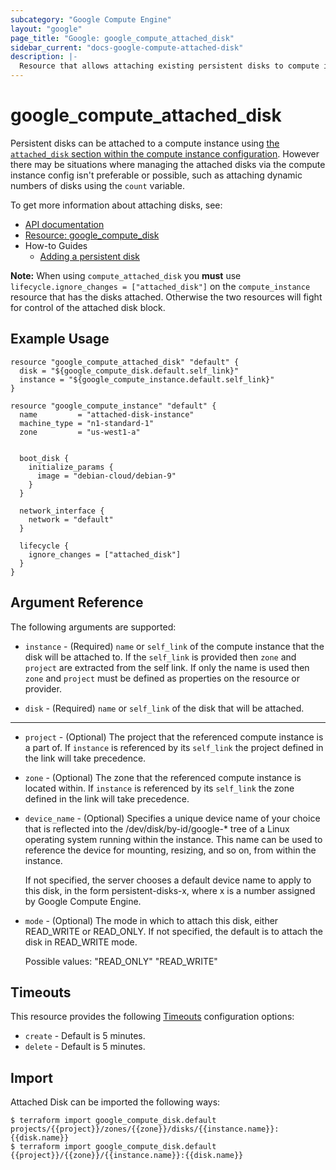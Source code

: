 ```yaml
---
subcategory: "Google Compute Engine"
layout: "google"
page_title: "Google: google_compute_attached_disk"
sidebar_current: "docs-google-compute-attached-disk"
description: |-
  Resource that allows attaching existing persistent disks to compute instances.
---
```


# google\_compute\_attached\_disk

Persistent disks can be attached to a compute instance using [the `attached_disk`
section within the compute instance configuration](https://www.terraform.io/docs/providers/google/r/compute_instance.html#attached_disk).
However there may be situations where managing the attached disks via the compute
instance config isn't preferable or possible, such as attaching dynamic
numbers of disks using the `count` variable.


To get more information about attaching disks, see:

* [API documentation](https://cloud.google.com/compute/docs/reference/rest/v1/instances/attachDisk)
* [Resource: google_compute_disk](https://www.terraform.io/docs/providers/google/r/compute_disk.html)
* How-to Guides
    * [Adding a persistent disk](https://cloud.google.com/compute/docs/disks/add-persistent-disk)

**Note:** When using `compute_attached_disk` you **must** use `lifecycle.ignore_changes = ["attached_disk"]` on the `compute_instance` resource that has the disks attached. Otherwise the two resources will fight for control of the attached disk block.

## Example Usage
```hcl
resource "google_compute_attached_disk" "default" {
  disk = "${google_compute_disk.default.self_link}"
  instance = "${google_compute_instance.default.self_link}"
}

resource "google_compute_instance" "default" {
  name         = "attached-disk-instance"
  machine_type = "n1-standard-1"
  zone         = "us-west1-a"


  boot_disk {
    initialize_params {
      image = "debian-cloud/debian-9"
    }
  }

  network_interface {
    network = "default"
  }

  lifecycle {
    ignore_changes = ["attached_disk"]
  }
}
```

## Argument Reference

The following arguments are supported:


* `instance` -
  (Required)
  `name` or `self_link` of the compute instance that the disk will be attached to.
  If the `self_link` is provided then `zone` and `project` are extracted from the
  self link. If only the name is used then `zone` and `project` must be defined
  as properties on the resource or provider.

* `disk` -
  (Required)
  `name` or `self_link` of the disk that will be attached.


- - -

* `project` -
  (Optional)
  The project that the referenced compute instance is a part of. If `instance` is referenced by its
  `self_link` the project defined in the link will take precedence.

* `zone` -
  (Optional)
  The zone that the referenced compute instance is located within. If `instance` is referenced by its
  `self_link` the zone defined in the link will take precedence.

* `device_name` -
  (Optional)
  Specifies a unique device name of your choice that is
	reflected into the /dev/disk/by-id/google-* tree of a Linux operating
	system running within the instance. This name can be used to
	reference the device for mounting, resizing, and so on, from within
	the instance.

	If not specified, the server chooses a default device name to apply
	to this disk, in the form persistent-disks-x, where x is a number
	assigned by Google Compute Engine.

* `mode` -
  (Optional)
  The mode in which to attach this disk, either READ_WRITE or
	READ_ONLY. If not specified, the default is to attach the disk in
	READ_WRITE mode.

	Possible values:
	  "READ_ONLY"
	  "READ_WRITE"

## Timeouts

This resource provides the following
[Timeouts](/docs/configuration/resources.html#timeouts) configuration options:

- `create` - Default is 5 minutes.
- `delete` - Default is 5 minutes.

## Import

Attached Disk can be imported the following ways:

```
$ terraform import google_compute_disk.default projects/{{project}}/zones/{{zone}}/disks/{{instance.name}}:{{disk.name}}
$ terraform import google_compute_disk.default {{project}}/{{zone}}/{{instance.name}}:{{disk.name}}
```
